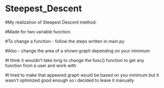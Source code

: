 # Steepest_Descent
#My realization of Steepest Descent method. 

#Made for two variable function. 

#To change a function - follow the steps written in main.py

#Also - change the area of a shown graph depending on your minimum

#I think it wouldn't take long to change the func() function to get any function from a user and work with

#I tried to make that appeared graph would be based on you minimum but it wasn't optimized good enough so i decided to leave it manually
